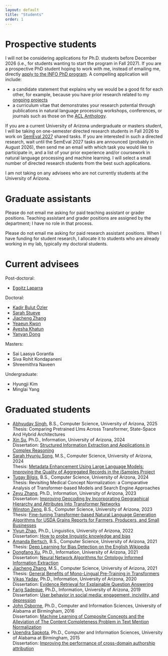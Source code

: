 ```yaml
---
layout: default
title: "Students"
order: 1
---
```


# Prospective students #

I will not be considering applications for Ph.D. students before December 2026 (i.e., for students wanting to start the program in Fall 2027). If you are a prospective PhD student hoping to work with me, instead of emailing me, directly [apply to the INFO PhD program](https://grad.arizona.edu/admissions-guides/#program/INFOPHD).
A compelling application will include:
* a candidate statement that explains why we would be a good fit for each other, for example, because you have prior research related to my [ongoing projects](projects.html)
* a curriculum vitae that demonstrates your research potential through publications in natural language processing workshops, conferences, or journals such as those on the [ACL Anthology](https://aclanthology.org/).

If you are a current University of Arizona undergraduate or masters student, I will be taking on one-semester directed research students in Fall 2026 to work on [SemEval 2027](https://semeval.github.io/) shared tasks.
If you are interested in such a directed research, wait until the SemEval 2027 tasks are announced (probably in August 2026), then send me an email with which task you would like to participate in, and a list of your prior experience and/or coursework in natural language processing and machine learning.
I will select a small number of directed research students from the best such applications.

I am not taking on any advisees who are not currently students at the University of Arizona.

# Graduate assistants #

Please do not email me asking for paid teaching assistant or grader positions.
Teaching assistant and grader positions are assigned by the department; I have no role in that process.

Please do not email me asking for paid research assistant positions.
When I have funding for student research, I allocate it to students who are already working in my lab, typically my doctoral students.

# Current advisees #

Post-doctoral:
* [Egoitz Laparra](https://egolaparra.github.io/)

Doctoral:
* [Kadir Bulut Özler](https://www.linkedin.com/in/kbozler/)
* [Sarah Stueve](https://www.linkedin.com/in/sarah-stueve/)
* [Jiacheng Zhang](https://www.linkedin.com/in/jiacheng-z-316147142/)
* [Yeaeun Kwon](https://yeaeunkwon.github.io/)
* [Ayesha Khatun](https://www.linkedin.com/in/ayeshakhatunsujana/)
* [Yanyan Dong](https://www.linkedin.com/in/yanyan-dong-3515b8305/)

Masters:
* Sai Laasya Gorantla
* Siva Rohit Kondapaneni
* Shreemithra Naveen

Undergraduate:
* Hyungji Kim
* Minglai Yang

# Graduated students #

* [Abhyuday Singh](https://www.linkedin.com/in/abhyudaysingh31), B.S., Computer Science, University of Arizona, 2025  
  Thesis: Comparing Pretrained Llms Across Transformer, State-Space And Hybrid Architectures
* [Xin Su](https://www.linkedin.com/in/xin-su-7a5297125/), Ph.D., Information, University of Arizona, 2024  
  Dissertation: [Structured Information Extraction and Applications in Complex Reasoning](https://repository.arizona.edu/handle/10150/675500)
* [Sarah Hyunju Song](https://www.linkedin.com/in/sarah-hyunju-song-a93894232), M.S., Computer Science, University of Arizona, 2024  
  Thesis: [Metadata Enhancement Using Large Language Models: Improving the Quality of Aggregated Records in the iSamples Project](https://repository.arizona.edu/handle/10150/672555)
* [Tugay Bilgis](https://www.linkedin.com/in/tbilgis/), B.S., Computer Science, University of Arizona, 2024  
  Thesis: Revisiting Medical Concept Normalization: a Comparative Analysis of Transformer-based Models and Search Engine Approaches
* [Zeyu Zhang](https://www.linkedin.com/in/zeyu-zhang-902035147/), Ph.D., Information, University of Arizona, 2023  
  Dissertation: [Improving Geocoding by Incorporating Geographical Hierarchy and Attributes Into Transformer Networks](https://repository.arizona.edu/handle/10150/670290)
* [Winston Zeng](https://www.linkedin.com/in/winston-zeng-a65a50159/), B.S., Computer Science, University of Arizona, 2023  
  Thesis: [Fine-tuning Transformer-based Natural Language Generation Algorithms for USDA Grains Reports for Farmers, Producers, and Small Businesses](https://repository.arizona.edu/handle/10150/668771)
* [Yiyun Zhao](https://www.linkedin.com/in/yiyunzhaoluna/), Ph.D., Linguistics, University of Arizona, 2022  
  Dissertation: [How to probe linguistic knowledge and bias](https://repository.arizona.edu/handle/10150/665646)
* [Amanda Bertsch](https://www.linkedin.com/in/amandabertsch/), B.S., Computer Science, University of Arizona, 2021  
  Thesis: [Deep Learning for Bias Detection on the English Wikipedia](https://repository.arizona.edu/handle/10150/666568)
* [Dongfang Xu](https://www.linkedin.com/in/dongfangxu9), Ph.D., Information, University of Arizona, 2021  
  Dissertation: [Neural Network Algorithms for Ontology Informed Information Extraction](https://repository.arizona.edu/handle/10150/650879)
* [Jiacheng Zhang](https://ischool.arizona.edu/people/jiacheng-zhang), M.S., Computer Science, University of Arizona, 2021  
  Thesis: [General Benefits of Mono-Lingual Pre-Training in Transformers](https://repository.arizona.edu/handle/10150/660173)
* [Vikas Yadav](https://www.linkedin.com/in/vyf95/), Ph.D., Information, University of Arizona, 2020  
  Dissertation: [Evidence Retrieval for Explainable Question Answering](https://repository.arizona.edu/handle/10150/656828)
* [Farig Sadeque](https://www.linkedin.com/in/farig-sadeque-a982125b/), Ph.D., Information, University of Arizona, 2019  
  Dissertation: [User behavior in social media: engagement, incivility, and depression](https://repository.arizona.edu/handle/10150/633192)
* [John Osborne](https://www.linkedin.com/in/john-osborne-11baa154/), Ph.D., Computer and Information Sciences, University of Alabama at Birmingham, 2016  
  Dissertation: [Machine Learning of Composite Concepts and the Alleviation of The Content Completeness Problem in Text Mention Normalization](https://www.proquest.com/docview/1853119123)
* [Upendra Sapkota](https://www.linkedin.com/in/inf-pen/), Ph.D., Computer and Information Sciences, University of Alabama at Birmingham, 2015  
  Dissertation: [Improving the performance of cross-domain authorship attribution](https://www.proquest.com/docview/1750069695/)
